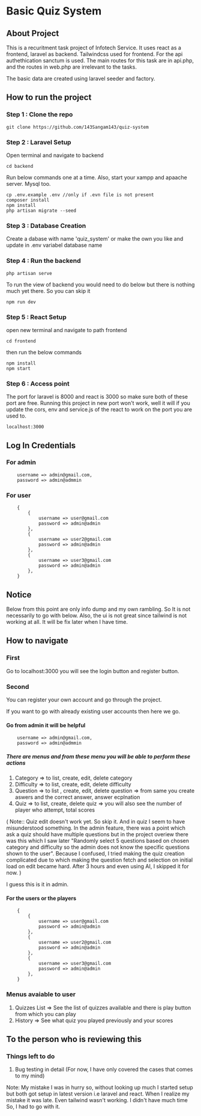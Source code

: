 # Basic Quiz System

## About Project

This is a recuritment task project of Infotech Service. It uses react as a frontend, laravel as backend. Tailwindcss used for frontend. For the api authethication sanctum is used. The main routes for this task are in api.php, and the routes in web.php are irrelevant to the tasks. 

The basic data are created using laravel seeder and factory.

## How to run the project

### Step 1 : Clone the repo
```
git clone https://github.com/143Sangam143/quiz-system
```
### Step 2 : Laravel Setup
Open terminal and navigate to backend
```
cd backend
```
Run below commands one at a time. Also, start your xampp and apaache server. Mysql too.
```
cp .env.example .env //only if .evn file is not present
composer install
npm install
php artisan migrate --seed
```

### Step 3 : Database Creation

Create a dabase with name 'quiz_system' or make the own you like and update in .env variabel database name

### Step 4 : Run the backend
```
php artisan serve
```
To run the view of backend you would need to do below but there is nothing much yet there. So you can skip it
```
npm run dev
```

### Step 5 : React Setup

open new terminal and navigate to path frontend
```
cd frontend
```
then run the below commands
```
npm install
npm start
```

### Step 6 : Access point
The port for laravel is 8000 and react is 3000 so make sure both of these port are free. Running this project in new port won't work, well it will if you update the cors, env and service.js of the react to work on the port you are used to.

```
localhost:3000
```

## Log In Credentials

### For admin
```
    username => admin@gmail.com,
    password => admin@admmin
```
### For user
```
    {
        {
            username => user@gmail.com
            password => admin@admin
        },
        {
            username => user2@gmail.com
            password => admin@admin
        },
        {
            username => user3@gmail.com
            password => admin@admin
        },
    }
```

## Notice

Below from this point are only info dump and my own rambling. So It is not necessarily to go with below. Also, the ui is not great since tailwind is not working at all.  It will be fix later when I have time.

## How to navigate

### First
Go to localhost:3000 you will see the login button and register button.

### Second
You can register your own account and go through the project.

If you want to go with already existing user accounts then here we go.

#### Go from admin it will be helpful
```
    username => admin@gmail.com,
    password => admin@admmin
```

##### There are menus and from these menu you will be able to perform these actions
1. Category => to list, create, edit, delete category
2. Difficulty => to list, create, edit, delete difficulty
3. Question  => to list , create, edit, delete question
            => from same you create aswers and the correct answer, answer ecplnation
4. Quiz => to list, create, delete quiz 
        => you will also see the number of player who attempt, total scores

(
    Note:: Quiz edit doesn't work yet. So skip it. And in quiz I seem to have misunderstood something. In the admin feature, there was a point which ask a quiz should have multiple questions but in the project overiew there was this which I saw later "Randomly select 5 questions based on chosen category and difficulty so the admin does not know
    the specific questions shown to the user". Because I confused, I tried making the quiz creation complicated due to which making the question fetch and selection on initial load on edit became hard. After 3 hours and even using AI, I skipped it for now.
)

I guess this is it in admin.

#### For the users or the players
```
    {
        {
            username => user@gmail.com
            password => admin@admin
        },
        {
            username => user2@gmail.com
            password => admin@admin
        },
        {
            username => user3@gmail.com
            password => admin@admin
        },
    }
```

### Menus avaiable to user
1. Quizzes List => See the list of quizzes available and there is play button from which you can play
2. History => See what quiz you played previously and your scores


## To the person who is reviewing this

### Things left to do
1. Bug testing in detail (For now, I have only covered the cases that comes to my mind)

Note: My mistake I was in hurry so, without looking up much I started setup but both got setup in latest version i.e laravel and react. When I realize my mistake it was late. Even tailwind wasn't working. I didn't have much time So, I had to go with it. 